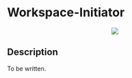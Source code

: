 # Workspace-Initiator
<p align="center">
    <img src="https://img.shields.io/badge/Extension_Version-0.1.1-blue.svg?longCache=true&style=flat-square"/>
</p>

## Description
To be written.

<!-- ## Application Programming Interface
The API documentation for this module can be found
[here](https://embeddedmontiarc.github.io/Elysium/plugins/workspace-initiator/docs). -->